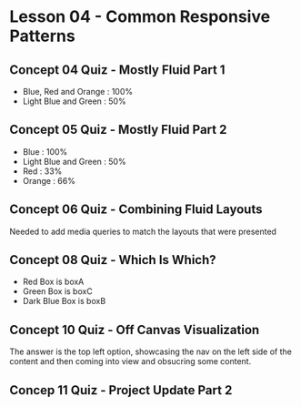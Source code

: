 # Lesson 04 - Common Responsive Patterns

## Concept 04 Quiz - Mostly Fluid Part 1
- Blue, Red and Orange : 100%
- Light Blue and Green : 50%

## Concept 05 Quiz - Mostly Fluid Part 2
- Blue : 100%
- Light Blue and Green : 50%
- Red : 33%
- Orange : 66%

## Concept 06 Quiz - Combining Fluid Layouts
Needed to add media queries to match the layouts that were presented

## Concept 08 Quiz - Which Is Which?
- Red Box is boxA 
- Green Box is boxC
- Dark Blue Box is boxB

## Concept 10 Quiz - Off Canvas Visualization
The answer is the top left option, showcasing the nav on the left side of the content and then coming into view and obsucring some content.

## Concep 11 Quiz - Project Update Part 2